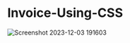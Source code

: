 # Invoice-Using-CSS
![Screenshot 2023-12-03 191603](https://github.com/Pragyac9/Invoice-Using-CSS/assets/136442660/39f26a33-66f0-49b6-90e4-46e91814b65a)
